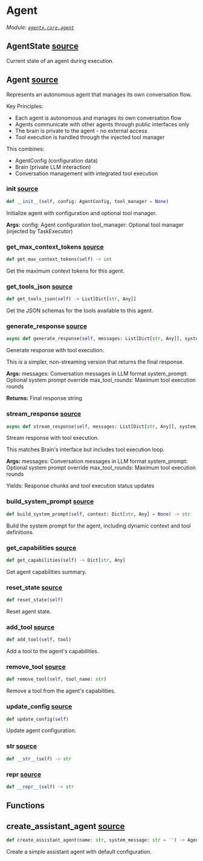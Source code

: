 # Agent

*Module: [`agentx.core.agent`](https://github.com/dustland/agentx/blob/main/src/agentx/core/agent.py)*

## AgentState <a href="https://github.com/dustland/agentx/blob/main/src/agentx/core/agent.py#L13" class="source-link" title="View source code">source</a>

Current state of an agent during execution.

## Agent <a href="https://github.com/dustland/agentx/blob/main/src/agentx/core/agent.py#L26" class="source-link" title="View source code">source</a>

Represents an autonomous agent that manages its own conversation flow.

Key Principles:
- Each agent is autonomous and manages its own conversation flow
- Agents communicate with other agents through public interfaces only
- The brain is private to the agent - no external access
- Tool execution is handled through the injected tool manager

This combines:
- AgentConfig (configuration data)
- Brain (private LLM interaction)
- Conversation management with integrated tool execution

### __init__ <a href="https://github.com/dustland/agentx/blob/main/src/agentx/core/agent.py#L42" class="source-link" title="View source code">source</a>

```python
def __init__(self, config: AgentConfig, tool_manager = None)
```

Initialize agent with configuration and optional tool manager.

**Args:**
    config: Agent configuration
    tool_manager: Optional tool manager (injected by TaskExecutor)

### get_max_context_tokens <a href="https://github.com/dustland/agentx/blob/main/src/agentx/core/agent.py#L165" class="source-link" title="View source code">source</a>

```python
def get_max_context_tokens(self) -> int
```

Get the maximum context tokens for this agent.

### get_tools_json <a href="https://github.com/dustland/agentx/blob/main/src/agentx/core/agent.py#L178" class="source-link" title="View source code">source</a>

```python
def get_tools_json(self) -> List[Dict[str, Any]]
```

Get the JSON schemas for the tools available to this agent.

### generate_response <a href="https://github.com/dustland/agentx/blob/main/src/agentx/core/agent.py#L203" class="source-link" title="View source code">source</a>

```python
async def generate_response(self, messages: List[Dict[str, Any]], system_prompt: Optional[str] = None, max_tool_rounds: int = 10) -> str
```

Generate response with tool execution.

This is a simpler, non-streaming version that returns the final response.

**Args:**
    messages: Conversation messages in LLM format
    system_prompt: Optional system prompt override
    max_tool_rounds: Maximum tool execution rounds

**Returns:**
    Final response string

### stream_response <a href="https://github.com/dustland/agentx/blob/main/src/agentx/core/agent.py#L241" class="source-link" title="View source code">source</a>

```python
async def stream_response(self, messages: List[Dict[str, Any]], system_prompt: Optional[str] = None, max_tool_rounds: int = 10) -> AsyncGenerator[str, None]
```

Stream response with tool execution.

This matches Brain's interface but includes tool execution loop.

**Args:**
    messages: Conversation messages in LLM format
    system_prompt: Optional system prompt override
    max_tool_rounds: Maximum tool execution rounds

Yields:
    Response chunks and tool execution status updates

### build_system_prompt <a href="https://github.com/dustland/agentx/blob/main/src/agentx/core/agent.py#L555" class="source-link" title="View source code">source</a>

```python
def build_system_prompt(self, context: Dict[str, Any] = None) -> str
```

Build the system prompt for the agent, including dynamic context and tool definitions.

### get_capabilities <a href="https://github.com/dustland/agentx/blob/main/src/agentx/core/agent.py#L634" class="source-link" title="View source code">source</a>

```python
def get_capabilities(self) -> Dict[str, Any]
```

Get agent capabilities summary.

### reset_state <a href="https://github.com/dustland/agentx/blob/main/src/agentx/core/agent.py#L645" class="source-link" title="View source code">source</a>

```python
def reset_state(self)
```

Reset agent state.

### add_tool <a href="https://github.com/dustland/agentx/blob/main/src/agentx/core/agent.py#L649" class="source-link" title="View source code">source</a>

```python
def add_tool(self, tool)
```

Add a tool to the agent's capabilities.

### remove_tool <a href="https://github.com/dustland/agentx/blob/main/src/agentx/core/agent.py#L665" class="source-link" title="View source code">source</a>

```python
def remove_tool(self, tool_name: str)
```

Remove a tool from the agent's capabilities.

### update_config <a href="https://github.com/dustland/agentx/blob/main/src/agentx/core/agent.py#L670" class="source-link" title="View source code">source</a>

```python
def update_config(self)
```

Update agent configuration.

### __str__ <a href="https://github.com/dustland/agentx/blob/main/src/agentx/core/agent.py#L676" class="source-link" title="View source code">source</a>

```python
def __str__(self) -> str
```
### __repr__ <a href="https://github.com/dustland/agentx/blob/main/src/agentx/core/agent.py#L679" class="source-link" title="View source code">source</a>

```python
def __repr__(self) -> str
```
## Functions

## create_assistant_agent <a href="https://github.com/dustland/agentx/blob/main/src/agentx/core/agent.py#L683" class="source-link" title="View source code">source</a>

```python
def create_assistant_agent(name: str, system_message: str = '') -> Agent
```

Create a simple assistant agent with default configuration.
